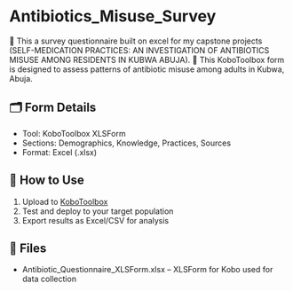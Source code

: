 # Antibiotics_Misuse_Survey
🧪 This a survey questionnaire built on excel for my capstone projects (SELF-MEDICATION PRACTICES: AN INVESTIGATION OF ANTIBIOTICS MISUSE AMONG RESIDENTS IN KUBWA ABUJA).
🧪 This KoboToolbox form is designed to assess patterns of antibiotic misuse among adults in Kubwa, Abuja.

## 🗂️ Form Details
- Tool: KoboToolbox XLSForm
- Sections: Demographics, Knowledge, Practices, Sources
- Format: Excel (.xlsx)

## 🚀 How to Use
1. Upload to [KoboToolbox](https://kobotoolbox.org)
2. Test and deploy to your target population
3. Export results as Excel/CSV for analysis

## 📁 Files
- Antibiotic_Questionnaire_XLSForm.xlsx – XLSForm for Kobo used for data collection
